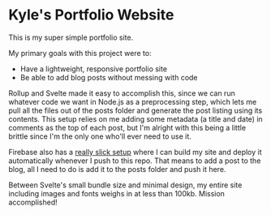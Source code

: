 # Kyle's Portfolio Website

This is my super simple portfolio site.

My primary goals with this project were to:

- Have a lightweight, responsive portfolio site
- Be able to add blog posts without messing with code

Rollup and Svelte made it easy to accomplish this, since we can run whatever code we want in Node.js as a preprocessing step, which lets me pull all the files out of the posts folder and generate the post listing using its contents. This setup relies on me adding some metadata (a title and date) in comments as the top of each post, but I'm alright with this being a little brittle since I'm the only one who'll ever need to use it.

Firebase also has a [really slick setup](https://firebase.google.com/docs/hosting/github-integration) where I can build my site and deploy it automatically whenever I push to this repo. That means to add a post to the blog, all I need to do is add it to the posts folder and push it here.

Between Svelte's small bundle size and minimal design, my entire site including images and fonts weighs in at less than 100kb. Mission accomplished!
